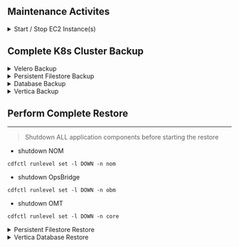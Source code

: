 
## Maintenance Activites

<details><summary>Start / Stop EC2 Instance(s)</summary>

### Stop EC2 Instance
> Stop Instance
```
aws ec2 stop-instances --instance-ids i-0c359c2ea1fcae2f2 --profile bsmobm  #DR Vertica MC
```
### Start EC2 Instance
> Start Instance
```
aws ec2 start-instances --instance-ids i-0c359c2ea1fcae2f2 --profile bsmobm  #DR Vertica MC
```
</details>


## Complete K8s Cluster Backup

<details><summary>Velero Backup</summary>

### Create K8s cluster backup using Velero
> Create Velero Backup
```
VELERO_TTL=8765h
VELERO_BACKUP_NAME=obmdev-20241203
velero backup create -n core \
 --ttl ${VELERO_TTL} \
 ${VELERO_BACKUP_NAME}

```

</details>
<details><summary>Persistent Filestore Backup</summary>

### Create Persistent Filestore backup - AWS EFS
- Environment specific settings
```
BACKUP_DAYS=90
BACKUP_VAULT=trtc-strong-encrypted-vault
BACKUP_ROLE=arn:aws:iam::222313454062:role/service-role/AWSBackupDefaultServiceRole
EFS_NAME="BSMOBM-DR-FS"
EFS_ARN=$(aws efs describe-file-systems --profile bsmobm --query "FileSystems[?Name=='${EFS_NAME}'].FileSystemArn" --output text) && echo $EFS_ARN
EFS_ID=$(aws efs describe-file-systems --profile bsmobm --query "FileSystems[?Name=='${EFS_NAME}'].FileSystemId" --output text) && echo $EFS_ID

```

> Create EFS Backup
```
aws backup start-backup-job --profile bsmobm \
 --backup-vault-name="${BACKUP_VAULT}" \
 --resource-arn="${EFS_ARN}" \
 --lifecycle="DeleteAfterDays=${BACKUP_DAYS}" \
 --iam-role-arn="${BACKUP_ROLE}"

```

</details>
<details><summary>Database Backup</summary>

### Create Database backup - AWS RDS
> Create RDS Backup
```
SNAPSHOT_NAME="obmdev-db-20241203"
RDS_DB_NAME=$(kubectl get cm -n core default-database-configmap -o json |  jq -r .data.DEFAULT_DB_HOST | awk -F. '{print $1}')

aws rds create-db-snapshot --profile bsmobm \
 --db-snapshot-identifier="${SNAPSHOT_NAME}" \
 --db-instance-identifier="${RDS_DB_NAME}"

```

</details>
<details><summary>Vertica Backup</summary>

### Create Vertica DB backup

> Create Vertica Backup  
*_On a Vertica DB Host as dbadmin_*  
```
 . /opt/vertica/share/vbr/configs/parameters.sh; 
 /opt/vertica/bin/vbr.py --task backup --config-file /opt/vertica/share/vbr/configs/conf_parameter.ini

```

 /opt/vertica/bin/vbr.py --task listbackup --config-file /opt/vertica/share/vbr/configs/conf_parameter.ini

</details>

## Perform Complete Restore  
---

> Shutdown ALL application components before starting the restore
- shutdown NOM
```
cdfctl runlevel set -l DOWN -n nom

```
- shutdown OpsBridge
```
cdfctl runlevel set -l DOWN -n obm

```
- shutdown OMT
```
cdfctl runlevel set -l DOWN -n core

```

<details><summary>Persistent Filestore Restore</summary>

### Restpre Persistent Filestore from backup - AWS EFS
- Environment specific settings  
```
EFS_NAME="BSMOBM-DR-FS"
EFS_ARN=$(aws efs describe-file-systems --profile bsmobm --query "FileSystems[?Name=='${EFS_NAME}'].FileSystemArn" --output text) && echo $EFS_ARN
EFS_ID=$(aws efs describe-file-systems --profile bsmobm --query "FileSystems[?Name=='${EFS_NAME}'].FileSystemId" --output text) && echo $EFS_ID
BACKUP_ROLE=arn:aws:iam::222313454062:role/service-role/AWSBackupDefaultServiceRole

```

- Get Recovery Points available for the restore
```
aws backup list-recovery-points-by-resource --resource-arn ${EFS_ARN} --profile bsmobm

```

- Set the EFS Recovery Point to the value you want to restore  
> - EFS_RP="arn:aws:backup:us-west-2:222313454062:recovery-point:daa17de3-e3b7-49c3-90ee-741e4eece12b"

```
aws backup start-restore-job \
 --recovery-point-arn "${EFS_RP}" \
 --iam-role-arn "${BACKUP_ROLE}" \
 --metadata "newFileSystem"="False","file-system-id"="${EFS_ID}","Encrypted"="False" \
 --profile bsmobm

```

- replace current files with restored
```
mv /mnt/efs/var /mnt/efs/var.deleteme
mv /mnt/efs/var/aws-backup-*/var /mnt/efs/

```

</details>

<details><summary>Vertica Database Restore</summary>

### Restore Vertica DB
- get list of available backups
```
. /opt/vertica/share/vbr/configs/parameters.sh
/opt/vertica/bin/vbr.py --task listbackup --config-file /opt/vertica/share/vbr/configs/conf_parameter.ini

```
- choose an arcive to restore
> [dbadmin@ip-10-120-196-206 ~]$ /opt/vertica/bin/vbr.py --task listbackup --config-file /opt/vertica/share/vbr/configs/conf_parameter.ini
> backup                                backup_type   epoch    objects   include_patterns   exclude_patterns   version     file_system_type
> itomdb_DEV_snapshot_20241204_012754   full          214790                                                   v12.0.3-3   [Linux]
> itomdb_DEV_snapshot_20241024_170146   full          141550                                                   v12.0.3-3   [Linux]
> itomdb_DEV_snapshot_20241022_163454   full          141647                                                   v12.0.3-3   [Linux]
> itomdb_DEV_snapshot_20241022_160931   full          141550                                                   v12.0.3-3   
**_Use only the date_time of the backup as the archive_**
```
VDB_ARCHIVE=20241204_012754

/opt/vertica/bin/vbr.py --task restore --config-file /opt/vertica/share/vbr/configs/conf_parameter.ini --archive=${VDB_ARCHIVE}
```

<details><summary>PostgreSQL Database Restore</summary>

### Restore RDS Backuo
- rename Database
```
RDS_DB_NAME=$(kubectl get cm -n core default-database-configmap -o json |  jq -r .data.DEFAULT_DB_HOST | awk -F. '{print $1}')
RDS_ARN=$(aws rds describe-db-instances --db-instance-identifier ${RDS_DB_NAME} --query "DBInstances[].DBInstanceArn" --output text  --profile bsmobm)

aws rds modify-db-instance --profile bsmobm \
 --db-instance-identifier ${RDS_DB_NAME} \
 --new-db-instance-identifier ${RDS_DB_NAME}-bak \
 --apply-immediately

```

- restore DB from snapshot
> You will need to retrieve some settings from the existing DB before you can restore a snapshot
> These can be found in the cloud formation template that was used to create the DB initially  
>  - RDS Security Group IDs
>  - RDS Subnet Group Name
>  - RDS DB Parameter Group
```
RDS_DB_NAME=bsmobm-qa2dr
RDS_DB_SN_GROUP=bsmobm-dr-db-rdssubnetgroup-kfv4t98rrb4l
RDS_DB_SEC_GROUPS=sg-0d1955adf7826ced8
SNAPSHOT_RESTORE_NAME="obmdev-db-20241203"

aws rds restore-db-instance-from-db-snapshot --profile bsmobm \
  --db-instance-identifier ${RDS_DB_NAME} \
  --db-snapshot-identifier ${SNAPSHOT_RESTORE_NAME} \
  --db-subnet-group-name ${RDS_DB_SN_GROUP} \
  --db-parameter-group-name obm-pgsql-13 \
  --vpc-security-group-ids ${RDS_DB_SEC_GROUPS}

```

</details>

<details><summary>K8s Cluster Restore</summary>

> Restore Velero Backup
- Get the name of the velero backup to be restored
```
velero backup get -n core

```

- Start velero pods to enable restore capability
```
kubectl scale deploy -n core itom-velero --replicas=1

```

- Create a restore using the specified backup
```
VELERO_BACKUP_NAME=obmdev-20241203

velero restore create -n core --exclude-namespaces "default,kube-system,kube-public,kube-node-lease" --from-backup ${VELERO_BACKUP_NAME}

```

</details>



> Delete Velero Backup

> Delete EFS Backup

> Delete RDS Backup
```
SNAPSHOT_NAME="obmdev-db-20241203"
aws rds delete-db-snapshot \
 --db-snapshot-identifier="${SNAPSHOT_NAME}" \
 --profile bsmobm

```
